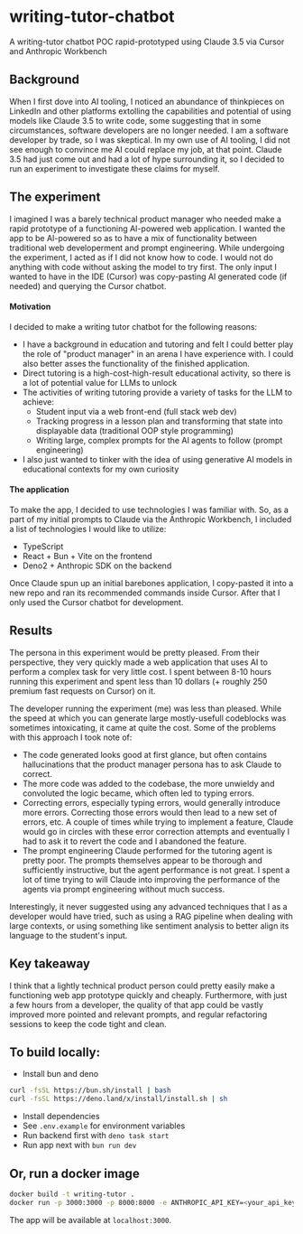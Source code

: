 # writing-tutor-chatbot
A writing-tutor chatbot POC rapid-prototyped using Claude 3.5 via Cursor and Anthropic Workbench

## Background

When I first dove into AI tooling, I noticed an abundance of thinkpieces on LinkedIn and other platforms extolling the capabilities and potential of using models like Claude 3.5 to write code, some suggesting that in some circumstances, software developers are no longer needed. I am a software developer by trade, so I was skeptical. In my own use of AI tooling, I did not see enough to convince me AI could replace my job, at that point. Claude 3.5 had just come out and had a lot of hype surrounding it, so I decided to run an experiment to investigate these claims for myself. 


## The experiment

I imagined I was a barely technical product manager who needed make a rapid prototype of a functioning AI-powered web application. I wanted the app to be AI-powered so as to have a mix of functionality between traditional web developerment and prompt engineering. While undergoing the experiment, I acted as if I did not know how to code. I would not do anything with code without asking the model to try first. The only input I wanted to have in the IDE (Cursor) was copy-pasting AI generated code (if needed) and querying the Cursor chatbot.

#### Motivation

I decided to make a writing tutor chatbot for the following reasons:
* I have a background in education and tutoring and felt I could better play the role of "product manager" in an arena I have experience with. I could also better asses the functionality of the finished application. 
* Direct tutoring is a high-cost-high-result educational activity, so there is a lot of potential value for LLMs to unlock
* The activities of writing tutoring provide a variety of tasks for the LLM to achieve:
    - Student input via a web front-end (full stack web dev)
    - Tracking progress in a lesson plan and transforming that state into displayable data (traditional OOP style programming)
    - Writing large, complex prompts for the AI agents to follow (prompt engineering)
* I also just wanted to tinker with the idea of using generative AI models in educational contexts for my own curiosity


#### The application

To make the app, I decided to use technologies I was familiar with. So, as a part of my initial prompts to Claude via the Anthropic Workbench, I included a list of technologies I would like to utilize:

* TypeScript
* React + Bun + Vite on the frontend
* Deno2 + Anthropic SDK on the backend

Once Claude spun up an initial barebones application, I copy-pasted it into a new repo and ran its recommended commands inside Cursor. After that I only used the Cursor chatbot for development.


## Results

The persona in this experiment would be pretty pleased. From their perspective, they very quickly made a web application that uses AI to perform a complex task for very little cost. I spent between 8-10 hours running this experiment and spent less than 10 dollars (+ roughly 250 premium fast requests on Cursor) on it.

The developer running the experiment (me) was less than pleased. While the speed at which you can generate large mostly-usefull codeblocks was sometimes intoxicating, it came at quite the cost. Some of the problems with this approach I took note of:
* The code generated looks good at first glance, but often contains hallucinations that the product manager persona has to ask Claude to correct.
* The more code was added to the codebase, the more unwieldy and convoluted the logic became, which often led to typing errors.
* Correcting errors, especially typing errors, would generally introduce more errors. Correcting those errors would then lead to a new set of errors, etc. A couple of times while trying to implement a feature, Claude would go in circles with these error correction attempts and eventually I had to ask it to revert the code and I abandoned the feature.
* The prompt engineering Claude performed for the tutoring agent is pretty poor. The prompts themselves appear to be thorough and sufficiently instructive, but the agent performance is not great. I spent a lot of time trying to will Claude into improving the performance of the agents via prompt engineering without much success.

Interestingly, it never suggested using any advanced techniques that I as a developer would have tried, such as using a RAG pipeline when dealing with large contexts, or using something like sentiment analysis to better align its language to the student's input.

## Key takeaway

I think that a lightly technical product person could pretty easily make a functioning web app prototype quickly and cheaply. Furthermore, with just a few hours from a developer, the quality of that app could be vastly improved more pointed and relevant prompts, and regular refactoring sessions to keep the code tight and clean.


## To build locally:
- Install bun and deno
```bash
curl -fsSL https://bun.sh/install | bash
curl -fsSL https://deno.land/x/install/install.sh | sh
```
- Install dependencies
- See `.env.example` for environment variables
- Run backend first with `deno task start`
- Run app next with `bun run dev`

## Or, run a docker image
```bash
docker build -t writing-tutor .
docker run -p 3000:3000 -p 8000:8000 -e ANTHROPIC_API_KEY=<your_api_key_here> -e MODEL_NAME=<anthropic_model_here> writing-tutor
```
The app will be available at `localhost:3000`.
